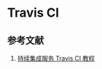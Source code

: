 # Travis CI

## 参考文献

1. [持续集成服务 Travis CI 教程](http://www.ruanyifeng.com/blog/2017/12/travis_ci_tutorial.html)